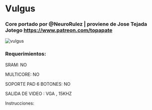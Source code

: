 # Vulgus

### Core portado por @NeuroRulez | proviene de Jose Tejada Jotego https://www.patreon.com/topapate

![vulgus](https://user-images.githubusercontent.com/31018768/71418550-43daf280-266b-11ea-866c-d6bba7b4a94c.jpg)

### Requerimientos:

SRAM: NO

MULTICORE: NO

SOPORTE PAD 6 BOTONES: NO

SALIDA DE VIDEO : VGA , 15KHZ

Instrucciones:
